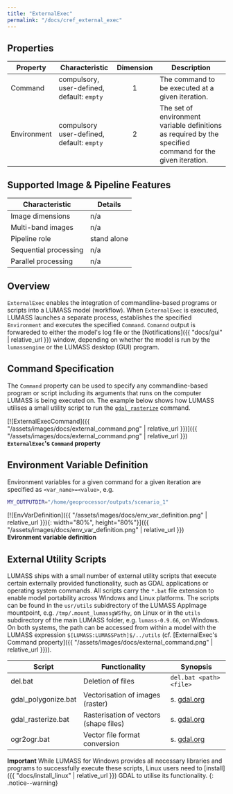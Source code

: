 ```yaml
---
title: "ExternalExec"
permalink: "/docs/cref_external_exec"
--- 
```

<link rel="shortcut icon" type="image/x-icon" href="../LUMASS_icon_64.ico">

## Properties

 Property | Characteristic | Dimension | Description 
----------|----------------|:-----------:|-------------
Command | compulsory,<br>user-defined, default: `empty` | 1 | The command to be executed at a given iteration. 
Environment | compulsory<br>user-defined, default: `empty` | 2 | The set of environment variable definitions as required by the specified command for the given iteration.  

## Supported Image & Pipeline Features

Characteristic | Details
---------------|---------------
Image dimensions | n/a
Multi-band images | n/a
Pipeline role | stand alone
Sequential processing | n/a
Parallel processing | n/a

## Overview

`ExternalExec` enables the integration of commandline-based programs or scripts into a LUMASS model (workflow). When `ExternalExec` is executed, LUMASS launches a separate process, establishes the specified `Environment` and executes the specified `Command`. `Comannd` output is forwareded to either the model's log file or the [Notifications]({{ "docs/gui" | relative_url }}) window, depending on whether the model is run by the `lumassengine` or the LUMASS desktop (GUI) program.  

## Command Specification

The `Command` property can be used to specify any commandline-based program or script including its arguments that runs on the computer LUMASS is being executed on. The example below shows how LUMASS utilises a small utility script to run the [`gdal_rasterize`](https://gdal.org/programs/gdal_rasterize.html) command.

[![ExternalExecCommand]({{ "/assets/images/docs/external_command.png" | relative_url }})]({{ "/assets/images/docs/external_command.png" | relative_url }})<br>
**`ExternalExec`'s `Command` property**


## Environment Variable Definition

Environment variables for a given command for a given iteration are specified as `<var_name>=<value>`, e.g.

```bash
MY_OUTPUTDIR="/home/geoprocessor/outputs/scenario_1"
```

[![EnvVarDefinition]({{ "/assets/images/docs/env_var_definition.png" | relative_url }}){: width="80%", height="80%"}]({{ "/assets/images/docs/env_var_definition.png" | relative_url }})<br>
**Evironment variable definition**


## External Utility Scripts

 LUMASS ships with a small number of external utility scripts that execute certain externally provided functionality, such as GDAL applications or operating system commands. All scripts carry the `*.bat` file extension to enable model portability across Windows and Linux platforms. The scripts can be found in the `usr/utils` subidrectory of the LUMASS AppImage mountpoint, e.g. `/tmp/.mount_lumassgWSfhy`, on Linux or in the `utils` subdirectory of the main LUMASS folder, e.g. `lumass-0.9.66`, on Windows. On both systems, the path can be accessed from within a model with the LUMASS expression `$[LUMASS:LUMASSPath]$/../utils` (cf. [ExternalExec's Command property]({{ "/assets/images/docs/external_command.png" | relative_url }})).

Script | Functionality | Synopsis
-------|---------------|-----------
del.bat | Deletion of files | `del.bat <path> <file>`
gdal_polygonize.bat | Vectorisation of images (raster) | s. [gdal.org](https://gdal.org/programs/gdal_polygonize.html)
gdal_rasterize.bat | Rasterisation of vectors (shape files) | s. [gdal.org](https://gdal.org/programs/gdal_rasterize.html)
ogr2ogr.bat | Vector file format conversion | s. [gdal.org](https://gdal.org/programs/ogr2ogr.html)

**Important** While LUMASS for Windows provides all necessary libraries and programs to successfully execute these scripts, Linux users need to [install]({{ "docs/install_linux" | relative_url }}) GDAL to utilise its functionality. 
{: .notice--warning}
